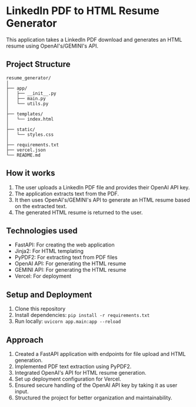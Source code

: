 # LinkedIn PDF to HTML Resume Generator

This application takes a LinkedIn PDF download and generates an HTML resume using OpenAI's/GEMINI's API.

## Project Structure

```
resume_generator/
│
├── app/
│   ├── __init__.py
│   ├── main.py
│   └── utils.py
│
├── templates/
│   └── index.html
│
├── static/
│   └── styles.css
│
├── requirements.txt
├── vercel.json
└── README.md
```

## How it works

1. The user uploads a LinkedIn PDF file and provides their OpenAI API key.
2. The application extracts text from the PDF.
3. It then uses OpenAI's/GEMINI's API to generate an HTML resume based on the extracted text.
4. The generated HTML resume is returned to the user.

## Technologies used

- FastAPI: For creating the web application
- Jinja2: For HTML templating
- PyPDF2: For extracting text from PDF files
- OpenAI API: For generating the HTML resume
- GEMINI API: For generating the HTML resume
- Vercel: For deployment

## Setup and Deployment

1. Clone this repository
2. Install dependencies: `pip install -r requirements.txt`
3. Run locally: `uvicorn app.main:app --reload`


## Approach

1. Created a FastAPI application with endpoints for file upload and HTML generation.
2. Implemented PDF text extraction using PyPDF2.
3. Integrated OpenAI's API for HTML resume generation.
4. Set up deployment configuration for Vercel.
5. Ensured secure handling of the OpenAI API key by taking it as user input.
6. Structured the project for better organization and maintainability.

